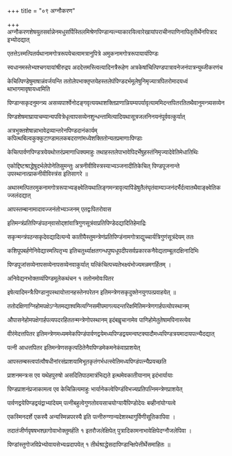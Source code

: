 +++
title = "०९ अग्नौकरण"

+++
अग्नौकरणशेषयुतसर्वान्नेनमधुसर्पिस्तिलमिश्रेणपिण्डान्पत्न्याकारयित्वारेखायांपराचीनपाणिनापितृतीर्थेनपित्राद इभ्योदद्यात्

एतत्तेऽस्मत्पितर्यथानामगोत्ररूपयेचत्वामत्रानुपित्रे अमुकनामगोत्ररूपायायंपिण्डः

स्वधानमस्तेभ्यश्चगयायांश्रीरुद्रप अददेत्तमस्त्वित्यादिनत्रैरूहेण अत्रकेषांचित्पिण्डपात्रावनेजनंपात्रन्युब्जीकरणंच

केचित्पिण्डेषुमाषान्नंवर्जयन्ति ततोलेपभाक्‍तृप्तयेहस्तलेपंपिण्डदर्भमूलेषुनिमृज्यात्रपितरोमादयध्वं थाभागमावृषायध्वमिति

पिण्डान्सकृदनुमन्त्र्य असव्यपार्श्वेनोदङ्गवृत्ययथाशक्तिप्राणान्नियम्यपर्यावृत्याममिदन्तपितरतितथैवानुमन्त्र्यसव्येन

पिण्डशेषमाघ्रायाचम्यान्यपवित्रेधृत्वापसव्येनशुन्धन्तामित्यादियथासूत्रजलनिनयनंपूर्ववत्कुर्यात्

अत्रभुक्तशेषान्नाभावेद्रव्यान्तरेनपिण्डदानंकार्यम् कपित्थबिल्वकुक्कुटाण्डामलकबदराणांमध्येशक्तितोन्यतप्रमाणाःपिण्डाः

केचित्पार्वणपिण्डत्रयेयथोत्तरंप्रमाणाधिक्यमाहुः तथाहस्तलेपाभावेपिदर्भेषुहस्तंनिमृज्यादेवेतिमेधातिथिः

एकोद्दिष्टश्राद्धेषुदर्भलेपोनेतिसुमन्तुः अत्रनीवीविस्त्रस्याभ्यञ्जनादीतिकेचित् पिण्डपूजनान्ते उपस्थानात्प्राकनीवीविस्त्रंस इतिसागरे ॥

अथास्मत्पितरमुकनामगोत्ररूपाभ्यङ्क्ष्वेतियथालिङ्गमन्त्रावृत्यापिंडेषुतैलंघृतंवाम्यञ्जनंदर्भैर्दत्वातथैवाङ्क्ष्वेतिकज्जलंदद्यात्

आपस्तम्बानामादावज्जनंतोभ्यञ्जनम् एतद्वःपितरोवास

इतिमन्त्रंप्रतिपिण्डंपठन्‌वासोद्शांवात्रिगुणसूत्रंवाप्रतिपिण्डेदद्यादितिहेमाद्रिः

सकृन्मन्त्रंपठन्सकृदेवद्यादित्यन्ये कातीयैस्तुमन्त्रेणंप्रतिपिण्डंनामगोत्राद्युच्चार्यत्रिगुणंसूत्रंदेयम् ततः

कशिपूपबर्हणेनिवेद्यास्मत्पितृभ्य इतिचतुर्थ्याक्षतगन्धपुष्पधूपदीपसर्वप्रकारकनैवेद्यताम्बूलदक्षिनादिभिः

पिण्डपूजांसव्येनापसव्येनापसव्येनवाकुर्यात् यत्किंचित्पच्यतेभक्ष्यंभोज्यमन्नमगर्हितम् ।

अनिवेद्यनभोक्तव्यंपिण्डमूलेकथंचन १ ततोनमोवःपितर

इषेत्यादिमन्त्रैःपिण्डानुपस्थायोत्तानहस्तेनपरेतन इतिमन्त्रेणसकृदुक्तेनयुगपत्प्रवाहयेत् ॥

ततोदक्षिणाग्निहोमपक्षेऽग्नेतमद्याश्वमित्यग्निसमीपमागत्यदन्तरिक्षमितिमन्त्रेणगार्हपत्योपस्थानम्

औपासनेहोमपक्षेगार्हपत्यपदरहिततन्मन्त्रेणोपस्थानम् इदंबह्वृचानामेव पाणिहोमेतुतेषामपिनास्त्येव

वीरंमेदत्तपितर इतिमन्त्रेणमध्यममेकपिण्डंपार्वणद्वयेमध्यपिण्डद्वयमन्वष्टक्यादौमध्यपिण्डत्रयमादायपत्न्यैदद्यात्

पत्नी आधत्तपितर इतिमन्त्रेणसकृत्पठितेनैवपिण्डमेकमनेकंवाप्राशयेत्

आपस्तम्बस्त्वपांत्वौषधीनांरसंप्राशयामिभूतकृतंगर्भधत्स्वेतिमध्यपिण्डंपत्न्यैप्रयच्छति

प्राशनमन्त्रःस एव यथेहपुरुषो असदितिपाठमात्रंभिद्यते इत्थमेवकातीयानाम् इदंभार्यायाः

पिण्डप्राशनंप्रजाकामत्व एव केचिन्नित्यमाहुः भार्यानेकत्वेपिण्डंविभज्यप्रतिपत्निमन्त्रेणप्राशयेत्

पार्वणद्वयेपिण्डद्वयंद्वाभ्यांदेयम् पत्नीबहुत्वेगुणतोवयसाचयोग्यायैपिण्डोदेयः बव्हीनांयोग्यत्वे

एकस्मिनदर्शे एकस्यै अन्यस्मिन्नपरस्यै इति पत्नीरुग्णान्यदेशस्थागुर्विणीसूतिकापिवा ।

तदातंजीर्णवृषषभश्छागोवाभोक्तुमर्हति १ इतरौजलेक्षिपेत् पुत्रादिकामनाभावेक्षिपेदग्नौजलेपिवा ।

पिण्डांस्तुगोजविप्रेभ्योवायसेभ्यःप्रदापयेत् १ तीर्थश्राद्धेसदापिण्डान्क्षिपेत्तीर्थेसमाहितः ॥
